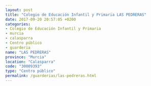 ```yaml
---
layout: post
title: "Colegio de Educación Infantil y Primaria LAS PEDRERAS"
date: 2017-09-20 20:57:05 +0200
categories:
- Colegio de Educación Infantil y Primaria
- murcia
- calasparra
- Centro público
- guarderia
name: "LAS PEDRERAS"
province: "Murcia"
location: "Calasparra"
code: "30009393"
type: "Centro público"
permalink: /guarderias/las-pedreras.html
---
```

